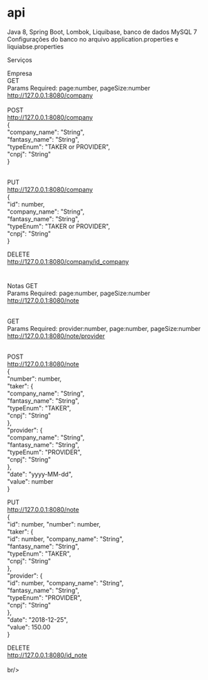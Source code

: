 # api
Java 8, Spring Boot, Lombok, Liquibase, banco de dados MySQL 7  <br/>
Configurações do banco no arquivo application.properties e liquiabse.properties <br/>

Serviços

Empresa <br/>
GET <br/>
Params Required: page:number, pageSize:number <br/>
http://127.0.0.1:8080/company <br/>
 <br/>
POST <br/>
http://127.0.0.1:8080/company <br/>
{ <br/>
    "company_name": "String",<br/>
    "fantasy_name": "String",<br/>
    "typeEnum": "TAKER or PROVIDER",<br/>
    "cnpj": "String"<br/>
} <br/>
<br/>

PUT <br/>
http://127.0.0.1:8080/company <br/>
{ <br/>
    "id": number, <br/>
    "company_name": "String",<br/>
    "fantasy_name": "String",<br/>
    "typeEnum": "TAKER or PROVIDER",<br/>
    "cnpj": "String"<br/>
} <br/>

DELETE  <br/>
http://127.0.0.1:8080/company/id_company
#
Notas
GET <br/>
Params Required: page:number, pageSize:number <br/>
http://127.0.0.1:8080/note <br/><br/>

GET <br/>
Params Required: provider:number, page:number, pageSize:number <br/>
http://127.0.0.1:8080/note/provider <br/><br/>

POST <br/>
http://127.0.0.1:8080/note <br/>
{<br/>
    "number": number,<br/>
    "taker": {<br/>
        "company_name": "String",<br/>
        "fantasy_name": "String",<br/>
        "typeEnum": "TAKER",<br/>
        "cnpj": "String"<br/>
    },<br/>
    "provider": {<br/>
      "company_name": "String",<br/>
      "fantasy_name": "String",<br/>
      "typeEnum": "PROVIDER",<br/>
      "cnpj": "String"<br/>
    },<br/>
    "date": "yyyy-MM-dd",<br/>
    "value": number<br/>
}<br/>

PUT <br/>
http://127.0.0.1:8080/note <br/>
{<br/>
    "id": number,
    "number": number,<br/>
    "taker": {<br/>
        "id": number,
        "company_name": "String",<br/>
        "fantasy_name": "String",<br/>
        "typeEnum": "TAKER",<br/>
        "cnpj": "String"<br/>
    },<br/>
    "provider": {<br/>
        "id": number,
        "company_name": "String",<br/>
        "fantasy_name": "String",<br/>
        "typeEnum": "PROVIDER",<br/>
        "cnpj": "String"<br/>
    },<br/>
    "date": "2018-12-25",<br/>
    "value": 150.00<br/>
}<br/>

DELETE  <br/>
http://127.0.0.1:8080/id_note <br/><br/>
br/><br/>

